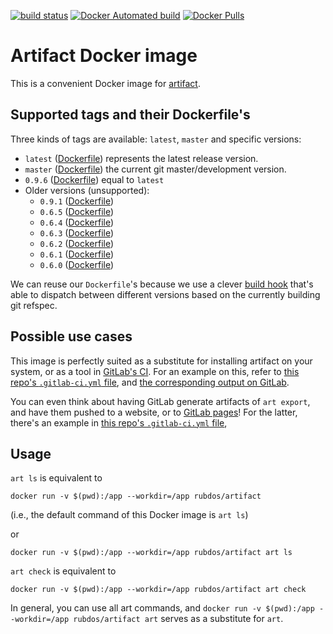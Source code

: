 [![build status](https://gitlab.com/rubdos/docker-artifact/badges/master/build.svg)](https://gitlab.com/rubdos/docker-artifact/commits/master)
[![Docker Automated build](https://img.shields.io/docker/automated/rubdos/artifact.svg)](https://hub.docker.com/r/rubdos/artifact/)
[![Docker Pulls](https://img.shields.io/docker/pulls/rubdos/artifact.svg)](https://hub.docker.com/r/rubdos/artifact/)

# Artifact Docker image

This is a convenient Docker image for [artifact](https://github.com/vitiral/artifact).

## Supported tags and their Dockerfile's

Three kinds of tags are available: `latest`, `master` and specific versions:

- `latest` ([Dockerfile](https://github.com/rubdos/docker-artifact/blob/master/Dockerfile))
  represents the latest release version.
- `master` ([Dockerfile](https://github.com/rubdos/docker-artifact/blob/master/Dockerfile.git))
  the current git master/development version.
- `0.9.6` ([Dockerfile](https://github.com/rubdos/docker-artifact/blob/0.9.6/Dockerfile))
  equal to `latest`
- Older versions (unsupported):
  - `0.9.1` ([Dockerfile](https://github.com/rubdos/docker-artifact/blob/0.9.1/Dockerfile))
  - `0.6.5` ([Dockerfile](https://github.com/rubdos/docker-artifact/blob/0.6.5/Dockerfile))
  - `0.6.4` ([Dockerfile](https://github.com/rubdos/docker-artifact/blob/0.6.4/Dockerfile))
  - `0.6.3` ([Dockerfile](https://github.com/rubdos/docker-artifact/blob/0.6.3/Dockerfile))
  - `0.6.2` ([Dockerfile](https://github.com/rubdos/docker-artifact/blob/0.6.2/Dockerfile))
  - `0.6.1` ([Dockerfile](https://github.com/rubdos/docker-artifact/blob/0.6.1/Dockerfile))
  - `0.6.0` ([Dockerfile](https://github.com/rubdos/docker-artifact/blob/0.6.0/Dockerfile))

We can reuse our `Dockerfile`'s because we use a clever
[build hook](https://github.com/rubdos/docker-artifact/blob/master/hooks/build)
that's able to dispatch between different versions based on the currently building git refspec.

## Possible use cases

This image is perfectly suited as a substitute for installing artifact on your system,
or as a tool in [GitLab's CI](https://about.gitlab.com/gitlab-ci/).
For an example on this, refer to
[this repo's `.gitlab-ci.yml` file](https://github.com/rubdos/docker-artifact/blob/master/.gitlab-ci.yml),
and [the corresponding output on GitLab](https://gitlab.com/rubdos/docker-artifact/pipelines).

You can even think about having GitLab generate artifacts of `art export`,
and have them pushed to a website, or to
[GitLab pages](https://rubdos.gitlab.io/docker-artifact/)!
For the latter, there's an example in
[this repo's `.gitlab-ci.yml` file](https://github.com/rubdos/docker-artifact/blob/master/.gitlab-ci.yml),

## Usage

`art ls` is equivalent to

```
docker run -v $(pwd):/app --workdir=/app rubdos/artifact
```

(i.e., the default command of this Docker image is `art ls`)

or

```
docker run -v $(pwd):/app --workdir=/app rubdos/artifact art ls
```

`art check` is equivalent to

```
docker run -v $(pwd):/app --workdir=/app rubdos/artifact art check
```

In general, you can use all art commands, and
`docker run -v $(pwd):/app --workdir=/app rubdos/artifact art`
serves as a substitute for `art`.
